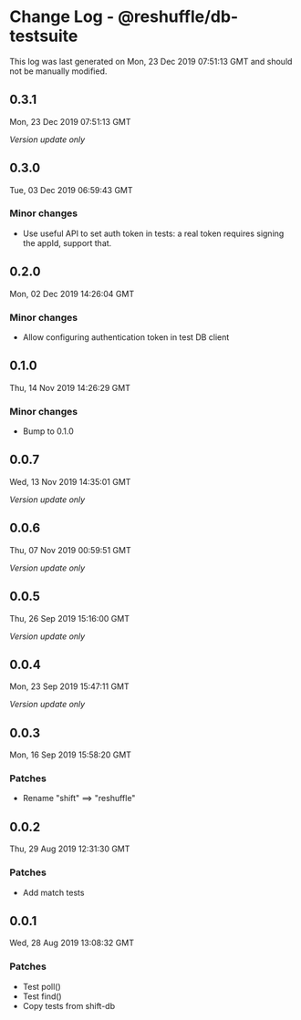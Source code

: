 # Change Log - @reshuffle/db-testsuite

This log was last generated on Mon, 23 Dec 2019 07:51:13 GMT and should not be manually modified.

## 0.3.1
Mon, 23 Dec 2019 07:51:13 GMT

*Version update only*

## 0.3.0
Tue, 03 Dec 2019 06:59:43 GMT

### Minor changes

- Use useful API to set auth token in tests: a real token requires signing the appId, support that.

## 0.2.0
Mon, 02 Dec 2019 14:26:04 GMT

### Minor changes

- Allow configuring authentication token in test DB client

## 0.1.0
Thu, 14 Nov 2019 14:26:29 GMT

### Minor changes

- Bump to 0.1.0

## 0.0.7
Wed, 13 Nov 2019 14:35:01 GMT

*Version update only*

## 0.0.6
Thu, 07 Nov 2019 00:59:51 GMT

*Version update only*

## 0.0.5
Thu, 26 Sep 2019 15:16:00 GMT

*Version update only*

## 0.0.4
Mon, 23 Sep 2019 15:47:11 GMT

*Version update only*

## 0.0.3
Mon, 16 Sep 2019 15:58:20 GMT

### Patches

- Rename "shift" ==> "reshuffle"

## 0.0.2
Thu, 29 Aug 2019 12:31:30 GMT

### Patches

- Add match tests

## 0.0.1
Wed, 28 Aug 2019 13:08:32 GMT

### Patches

- Test poll()
- Test find()
- Copy tests from shift-db

